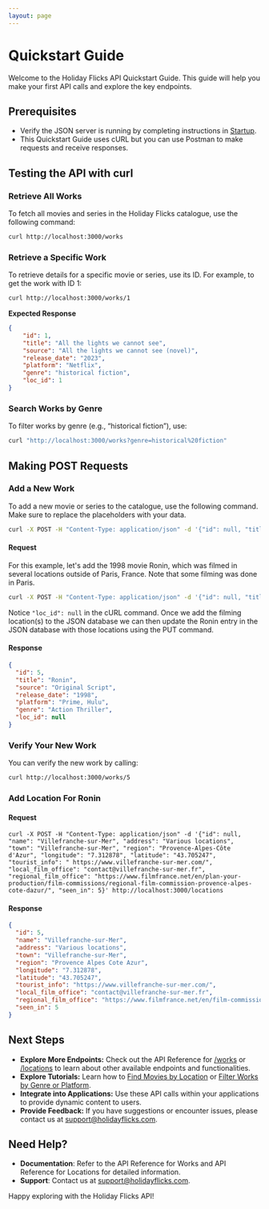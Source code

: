 ```yaml
---
layout: page
---
```


# Quickstart Guide

Welcome to the Holiday Flicks API Quickstart Guide. This guide will help you make your first API calls and explore the key endpoints.

## Prerequisites

* Verify the JSON server is running by completing instructions in [Startup](startup.md).
* This Quickstart Guide uses cURL but you can use Postman to make requests and receive responses.

## Testing the API with curl

### Retrieve All Works

To fetch all movies and series in the Holiday Flicks catalogue, use the following command:

```bash
curl http://localhost:3000/works
```

### Retrieve a Specific Work

To retrieve details for a specific movie or series, use its ID. For example, to get the work with ID 1:

```bash
curl http://localhost:3000/works/1
```

**Expected Response**

```json
{
    "id": 1,
    "title": "All the lights we cannot see",
    "source": "All the lights we cannot see (novel)",
    "release_date": "2023",
    "platform": "Netflix",
    "genre": "historical fiction",
    "loc_id": 1
}
```

### Search Works by Genre

To filter works by genre (e.g., “historical fiction”), use:

```bash
curl "http://localhost:3000/works?genre=historical%20fiction"
```

## Making POST Requests

### Add a New Work

To add a new movie or series to the catalogue, use the following command. Make sure to replace the placeholders with your data.

```bash
curl -X POST -H "Content-Type: application/json" -d '{"id": null, "title": "New Movie", "source": "Original Script", "release_date": "2024", "platform": "Prime", "genre": "Drama", "loc_id": 2}' http://localhost:3000/works
```

#### Request

For this example, let's add the 1998 movie Ronin, which was filmed in several locations outside of Paris, France. Note that some filming was done in Paris.

```bash
curl -X POST -H "Content-Type: application/json" -d '{"id": null, "title": "Ronin", "source": "Original Script", "release_date": "1998", "platform": "Prime, Hulu", "genre": "Action Thriller", "loc_id": null}' http://localhost:3000/works
```

Notice `"loc_id": null` in the cURL command. Once we add the filming location(s) to the JSON database we can then update the Ronin entry in the JSON database with those locations using the PUT command. 

#### Response

```json
{
  "id": 5,
  "title": "Ronin",
  "source": "Original Script",
  "release_date": "1998",
  "platform": "Prime, Hulu",
  "genre": "Action Thriller",
  "loc_id": null
}
```

### Verify Your New Work

You can verify the new work by calling:

```bash
curl http://localhost:3000/works/5
```

### Add Location For Ronin

#### Request

```shell
curl -X POST -H "Content-Type: application/json" -d '{"id": null, "name": "Villefranche-sur-Mer", "address": "Various locations", "town": "Villefranche-sur-Mer", "region": "Provence-Alpes-Côte d'Azur", "longitude": "7.312878", "latitude": "43.705247", "tourist_info": " https://www.villefranche-sur-mer.com/", "local_film_office": "contact@villefranche-sur-mer.fr", "regional_film_office": "https://www.filmfrance.net/en/plan-your-production/film-commissions/regional-film-commission-provence-alpes-cote-dazur/", "seen_in": 5}' http://localhost:3000/locations
```

#### Response

```json
{
  "id": 5,
  "name": "Villefranche-sur-Mer",
  "address": "Various locations",
  "town": "Villefranche-sur-Mer",
  "region": "Provence Alpes Cote Azur",
  "longitude": "7.312878",
  "latitude": "43.705247",
  "tourist_info": "https://www.villefranche-sur-mer.com/",
  "local_film_office": "contact@villefranche-sur-mer.fr",
  "regional_film_office": "https://www.filmfrance.net/en/film-commissions/provence",
  "seen_in": 5
}
```
## Next Steps

* **Explore More Endpoints:** Check out the API Reference for [/works](api/works.md) or [/locations](api/locations.md) to learn about other available endpoints and functionalities.
* **Explore Tutorials:** Learn how to [Find Movies by Location](tutorials/find_movies_by_location.md) or [Filter Works by Genre or Platform](tutorials/filter_works.md). 
* **Integrate into Applications:** Use these API calls within your applications to provide dynamic content to users.
* **Provide Feedback:** If you have suggestions or encounter issues, please contact us at support@holidayflicks.com.

## Need Help?
- **Documentation**: Refer to the API Reference for Works and API Reference for Locations for detailed information.
- **Support**: Contact us at support@holidayflicks.com.

Happy exploring with the Holiday Flicks API!